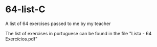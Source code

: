 # 64-list-C
A list of 64 exercises passed to me by my teacher

The list of exercises in portuguese can be found in the file "Lista - 64 Exercícios.pdf"
